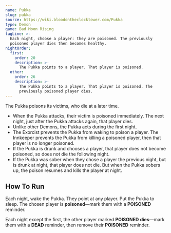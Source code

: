 ```yaml
---
name: Pukka
slug: pukka
source: https://wiki.bloodontheclocktower.com/Pukka
type: Demon
game: Bad Moon Rising
tagLine: >-
  Each night, choose a player: they are poisoned. The previously
  poisoned player dies then becomes healthy.
nightOrder:
  first:
    order: 20
    description: >-
      The Pukka points to a player. That player is poisoned.
  other:
    order: 26
    description: >-
      The Pukka points to a player. That player is poisoned. The
      previously poisoned player dies.
---
```


The Pukka poisons its victims, who die at a later time.

- When the Pukka attacks, their victim is poisoned immediately. The next
  night, just after the Pukka attacks again, that player dies.
- Unlike other Demons, the Pukka acts during the first night.
- The Exorcist prevents the Pukka from waking to poison a player. The
  Innkeeper prevents the Pukka from killing a poisoned player, then that
  player is no longer poisoned.
- If the Pukka is drunk and chooses a player, that player does not
  become poisoned, so does not die the following night.
- If the Pukka was sober when they chose a player the previous night,
  but is drunk at night, that player does not die. But when the Pukka
  sobers up, the poison resumes and kills the player at night.

## How To Run

Each night, wake the Pukka. They point at any player. Put the Pukka to
sleep. The chosen player is **poisoned**—mark them with a **POISONED**
reminder.

Each night except the first, the other player marked **POISONED**
**dies**—mark them with a **DEAD** reminder, then remove their
**POISONED** reminder.
